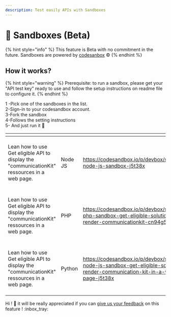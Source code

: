 ```yaml
---
description: Test easily APIs with Sandboxes
---
```


# 🧪 Sandboxes (Beta)

{% hint style="info" %}
This feature is Beta with no commitment in the future. Sandboxes are powered by [codesanbox](https://codesandbox.io/) :copyright:
{% endhint %}

## How it works?

{% hint style="warning" %}
Prerequisite: to run a sandbox, please get your "API test key" ready to use and follow the setup instructions on readme file to configure it.&#x20;
{% endhint %}

1 -Pick one of the sandboxes in the list. \
2-Sign-in to your codesandbox account. \
3-Fork the sandbox\
4-Follows the setting instructions\
5- And just run it :tada:

<table data-view="cards"><thead><tr><th></th><th></th><th data-hidden data-card-target data-type="content-ref"></th><th data-hidden data-card-cover data-type="files"></th></tr></thead><tbody><tr><td>Lean how to use Get eligible API to display the "communicationKit" ressources in a web page.</td><td>Node JS </td><td><a href="https://codesandbox.io/p/devbox/scalexpert-node-js-sandbox-j5t38x">https://codesandbox.io/p/devbox/scalexpert-node-js-sandbox-j5t38x</a></td><td><a href="../../../.gitbook/assets/Capture d’écran du 2024-08-17 21-35-59.png">Capture d’écran du 2024-08-17 21-35-59.png</a></td></tr><tr><td>Lean how to use Get eligible API to display the "communicationKit" ressources in a web page. </td><td>PHP</td><td><a href="https://codesandbox.io/p/devbox/sclaexpert-php-sandbox-get-eligible-solution-and-render-communicationkit-cn94g5">https://codesandbox.io/p/devbox/sclaexpert-php-sandbox-get-eligible-solution-and-render-communicationkit-cn94g5</a></td><td><a href="../../../.gitbook/assets/Capture d’écran du 2024-08-17 21-35-59.png">Capture d’écran du 2024-08-17 21-35-59.png</a></td></tr><tr><td>Lean how to use Get eligible API to display the "communicationKit" ressources in a web page. </td><td>Python</td><td><a href="https://codesandbox.io/p/devbox/scalexpert-node-js-sandbox-get-eligible-solutions-render-communication-kit-in-a-web-page-j5t38x">https://codesandbox.io/p/devbox/scalexpert-node-js-sandbox-get-eligible-solutions-render-communication-kit-in-a-web-page-j5t38x</a></td><td><a href="../../../.gitbook/assets/Capture d’écran du 2024-08-17 21-35-59.png">Capture d’écran du 2024-08-17 21-35-59.png</a></td></tr></tbody></table>

Hi ! :bell:  it will be really appreciated if you can [give us your feedback](../../../support/how-to-contact-us.md) on this feature !  :inbox\_tray:

